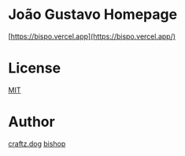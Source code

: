 # João Gustavo Homepage

[https://bispo.vercel.app](https://bispo.vercel.app/)

# License
[MIT](./LICENSE)

# Author
[craftz.dog](https://www.craftz.dog/)
[bishop](https://bispo.vercel.app/)
